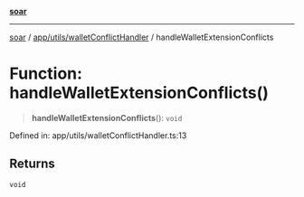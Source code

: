 [**soar**](../../../../README.md)

***

[soar](../../../../modules.md) / [app/utils/walletConflictHandler](../README.md) / handleWalletExtensionConflicts

# Function: handleWalletExtensionConflicts()

> **handleWalletExtensionConflicts**(): `void`

Defined in: app/utils/walletConflictHandler.ts:13

## Returns

`void`
